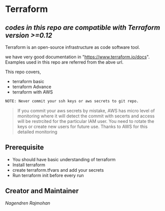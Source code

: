 # Terraform
##  _codes in this repo are compatible with Terraform version >=0.12_

Terraform is an open-source infrastructure as code software tool. 

we have very good documentation in "https://www.terraform.io/docs". Examples used in this repo are referred from the abve url.

This repo covers,

- terraform basic
- terraform Advance
- terraform with AWS

```sh
NOTE: Never commit your ssh keys or aws secrets to git repo.
```
> If you commit your aws secrets by mistake,
> AWS has micro level of monitoring where it will detect the commit with secerts and access will be restrcited for the particular IAM user.
> You need to rotate the keys or create new users for future use. 
> Thanks to AWS for this detailed monitoring



## Prerequisite
- You should have basic understanding of terraform
- Install terraform
- create terraform.tfvars and add your secrets
- Run terraform init before every run

## Creator and Maintainer
_Nagendren Rajmohan_
